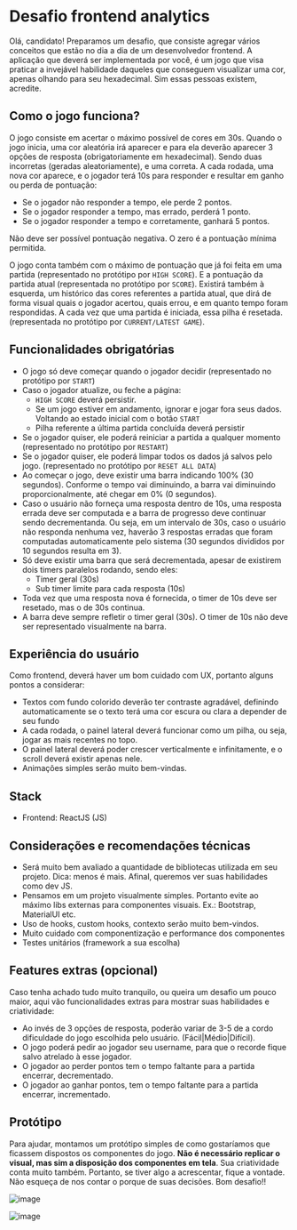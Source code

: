 # Desafio frontend analytics
Olá, candidato! Preparamos um desafio, que consiste agregar vários conceitos que estão no dia a dia de um desenvolvedor frontend. A aplicação que deverá ser implementada por você, é um jogo que visa praticar a invejável habilidade daqueles que conseguem visualizar uma cor, apenas olhando para seu hexadecimal. Sim essas pessoas existem, acredite.

## Como o jogo funciona?
O jogo consiste em acertar o máximo possível de cores em 30s. Quando o jogo inicia, uma cor aleatória irá aparecer e para ela deverão aparecer 3 opções de resposta (obrigatoriamente em hexadecimal). Sendo duas incorretas (geradas aleatoriamente), e uma correta.
A cada rodada, uma nova cor aparece, e o jogador terá 10s para responder e resultar em ganho ou perda de pontuação:
- Se o jogador não responder a tempo, ele perde 2 pontos.
- Se o jogador responder a tempo, mas errado, perderá 1 ponto.
- Se o jogador responder a tempo e corretamente, ganhará 5 pontos.

Não deve ser possível pontuação negativa. O zero é a pontuação mínima permitida.

O jogo conta também com o máximo de pontuação que já foi feita em uma partida (representado no protótipo por `HIGH SCORE`).
E a pontuação da partida atual (representada no protótipo por `SCORE`).
Existirá também à esquerda, um histórico das cores referentes a partida atual, que dirá de forma visual quais o jogador acertou, quais errou, e em quanto tempo foram respondidas. A cada vez que uma partida é iniciada, essa pilha é resetada. (representada no protótipo por `CURRENT/LATEST GAME`).

## Funcionalidades obrigatórias
- O jogo só deve começar quando o jogador decidir (representado no protótipo por `START`)
- Caso o jogador atualize, ou feche a página:
  - `HIGH SCORE` deverá persistir.
  - Se um jogo estiver em andamento, ignorar e jogar fora seus dados. Voltando ao estado inicial com o botão `START`
  - Pilha referente a última partida concluída deverá persistir
- Se o jogador quiser, ele poderá reiniciar a partida a qualquer momento (representado no protótipo por `RESTART`)
- Se o jogador quiser, ele poderá limpar todos os dados já salvos pelo jogo. (representado no protótipo por `RESET ALL DATA`)
- Ao começar o jogo, deve existir uma barra indicando 100% (30 segundos). Conforme o tempo vai diminuindo, a barra vai diminuindo proporcionalmente, até chegar em 0% (0 segundos).
- Caso o usuário não forneça uma resposta dentro de 10s, uma resposta errada deve ser computada e a barra de progresso deve continuar sendo decrementanda. Ou seja, em um intervalo de 30s, caso o usuário não responda nenhuma vez, haverão 3 respostas erradas que foram computadas automaticamente pelo sistema (30 segundos divididos por 10 segundos resulta em 3).
- Só deve existir uma barra que será decrementada, apesar de existirem dois timers paralelos rodando, sendo eles:
  - Timer geral (30s)
  - Sub timer limite para cada resposta (10s)
- Toda vez que uma resposta nova é fornecida, o timer de 10s deve ser resetado, mas o de 30s continua.
- A barra deve sempre refletir o timer geral (30s). O timer de 10s não deve ser representado visualmente na barra.

## Experiência do usuário
Como frontend, deverá haver um bom cuidado com UX, portanto alguns pontos a considerar:
- Textos com fundo colorido deverão ter contraste agradável, definindo automaticamente se o texto terá uma cor escura ou clara a depender de seu fundo
- A cada rodada, o painel lateral deverá funcionar como um pilha, ou seja, jogar as mais recentes no topo.
- O painel lateral deverá poder crescer verticalmente e infinitamente, e o scroll deverá existir apenas nele.
- Animações simples serão muito bem-vindas.

## Stack
- Frontend: ReactJS (JS)

## Considerações e recomendações técnicas
- Será muito bem avaliado a quantidade de bibliotecas utilizada em seu projeto. Dica: menos é mais. Afinal, queremos ver suas habilidades como dev JS.
- Pensamos em um projeto visualmente simples. Portanto evite ao máximo libs externas para componentes visuais. Ex.: Bootstrap, MaterialUI etc.
- Uso de hooks, custom hooks, contexto serão muito bem-vindos.
- Muito cuidado com componentização e performance dos componentes
- Testes unitários (framework a sua escolha)

## Features extras (opcional)
Caso tenha achado tudo muito tranquilo, ou queira um desafio um pouco maior, aqui vão funcionalidades extras para mostrar suas habilidades e criatividade:
- Ao invés de 3 opções de resposta, poderão variar de 3-5 de a cordo dificuldade do jogo escolhida pelo usuário. (Fácil|Médio|Difícil).
- O jogo poderá pedir ao jogador seu username, para que o recorde fique salvo atrelado à esse jogador.
- O jogador ao perder pontos tem o tempo faltante para a partida encerrar, decrementado.
- O jogador ao ganhar pontos, tem o tempo faltante para a partida encerrar, incrementado.

## Protótipo
Para ajudar, montamos um protótipo simples de como gostaríamos que ficassem dispostos os componentes do jogo. **Não é necessário replicar o visual, mas sim a disposição dos componentes em tela**. 
Sua criatividade conta muito também. Portanto, se tiver algo a acrescentar, fique a vontade. Não esqueça de nos contar o porque de suas decisões.
Bom desafio!!

![image](https://user-images.githubusercontent.com/47633508/195155499-50b2a888-5810-4a91-8d98-99c6dceac268.png)

![image](https://github.com/gustavoittner/AnalyticsDesafioFront/assets/47633508/7c841a46-979c-487e-9b62-24192e5b3bcc)
